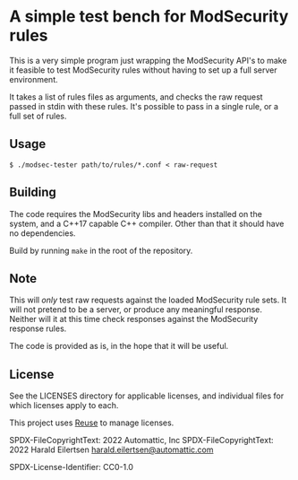 # A simple test bench for ModSecurity rules

This is a very simple program just wrapping the ModSecurity API's to make
it feasible to test ModSecurity rules without having to set up a full server
environment.

It takes a list of rules files as arguments, and checks the raw request passed
in stdin with these rules. It's possible to pass in a single rule, or a full
set of rules.

## Usage

```
$ ./modsec-tester path/to/rules/*.conf < raw-request
```

## Building

The code requires the ModSecurity libs and headers installed on the system, and
a C++17 capable C++ compiler. Other than that it should have no dependencies.

Build by running `make` in the root of the repository.

## Note

This will _only_ test raw requests against the loaded ModSecurity rule sets. It will not
pretend to be a server, or produce any meaningful response. Neither will it at this time
check responses against the ModSecurity response rules.

The code is provided as is, in the hope that it will be useful.

## License

See the LICENSES directory for applicable licenses, and individual files for which
licenses apply to each.

This project uses [Reuse](https://reuse.software/) to manage licenses.

SPDX-FileCopyrightText: 2022 Automattic, Inc
SPDX-FileCopyrightText: 2022 Harald Eilertsen <harald.eilertsen@automattic.com>

SPDX-License-Identifier: CC0-1.0
